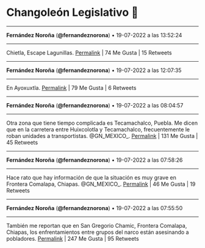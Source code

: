 # Changoleón Legislativo 🙈
*****
**Fernández Noroña** (**@fernandeznorona**) • 19-07-2022 a las 13:52:24
*****
Chietla, Escape Lagunillas.
[Permalink](https://twitter.com/fernandeznorona/status/1549512505910853638) | 74 Me Gusta | 15 Retweets
*****
**Fernández Noroña** (**@fernandeznorona**) • 19-07-2022 a las 12:07:35
*****
En Ayoxuxtla.
[Permalink](https://twitter.com/fernandeznorona/status/1549486125948907520) | 79 Me Gusta | 6 Retweets
*****
**Fernández Noroña** (**@fernandeznorona**) • 19-07-2022 a las 08:04:57
*****
Otra zona que tiene tiempo complicada es Tecamachalco, Puebla. Me dicen que en la carretera entre Huixcolotla y Tecamachalco, frecuentemente le roban unidades a transportistas. @GN_MEXICO_.
[Permalink](https://twitter.com/fernandeznorona/status/1549425067523575808) | 131 Me Gusta | 45 Retweets
*****
**Fernández Noroña** (**@fernandeznorona**) • 19-07-2022 a las 07:58:26
*****
Hace rato que hay información de que la situación es muy grave en Frontera Comalapa, Chiapas. @GN_MEXICO_.
[Permalink](https://twitter.com/fernandeznorona/status/1549423425403363328) | 46 Me Gusta | 19 Retweets
*****
**Fernández Noroña** (**@fernandeznorona**) • 19-07-2022 a las 07:55:50
*****
También me reportan que en San Gregorio Chamic, Frontera Comalapa, Chiapas, los enfrentamientos entre grupos del narco están asesinando a pobladores.
[Permalink](https://twitter.com/fernandeznorona/status/1549422773952548866) | 247 Me Gusta | 95 Retweets